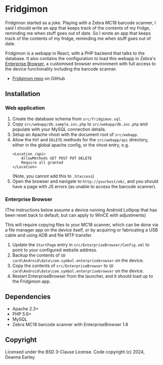 # Fridgimon

Fridgimon started as a joke. Playing with a Zebra MC18 barcode scanner, I said I should write an app that keeps track of the contents of my fridge, reminding me when stuff goes out of date.
So I wrote an app that keeps track of the contents of my fridge, reminding me when stuff goes out of date.

Fridgimon is a webapp in React, with a PHP backend that talks to the database. It also contains the configuration to load this webapp in Zebra's [Enterprise Browser](https://techdocs.zebra.com/enterprise-browser/1-8/), a customised browser environment with full access to the device functionality including the barcode scanner.

* [Fridgimon repo](https://github.com/DeeHants/Fridgimon) on GitHub

## Installation

### Web application

1.  Create the database schema from `src/fridgimon.sql`.
2.  Copy `src/webapp/db.sample.inc.php` to `src/webapp/db.inc.php` and populate with your MySQL connection details.
3.  Setup an Apache vhost with the document root of `src/webapp`.
4.  Allow the `PUT` and `DELETE` methods for the `src/webapp/api` directory, either in the global apache config, or the vhost entry, e.g.
    ```
    <Location /api>
        AllowMethods GET POST PUT DELETE
        Require all granted
    </Location>
    ```
    (Note, you cannot add this to `.htaccess`)
5.  Open the browser and navigate to `http://yourhost/eb/`, and you should have a page with JS errors (as unable to access the barcode scanner).

### Enterprise Browser

(The instructions below assume a device running Android Lollipop that has been reset back to default, but can apply to WinCE with adjustments)

This will require copying files to your MC18 scanner, which can be done via a file manager app on the device itself, or by acquiring or fabricating a USB cable and using ADB and file MTP transfer.

1.  Update the `StartPage` entry in `src/EnterpriseBrowser/Config.xml` to point to your configured website address.
2. Backup the contents of `SD card\Android\data\com.symbol.enterprisebrowser` on the device.
3.  Copy the contents of `src/EnterpriseBrowser` to `SD card\Android\data\com.symbol.enterprisebrowser` on the device.
4.  Restart EnterpriseBrowser from the launcher, and it should load up to the Fridgimon app.

## Dependencies

* Apache 2.3+
* PHP 5.6+
* MySQL
* Zebra MC18 barcode scanner with EnterpriseBrowser 1.8

## Copyright

Licensed under the BSD 3-Clause License.
Code copyright (c) 2024, Deanna Earley.

